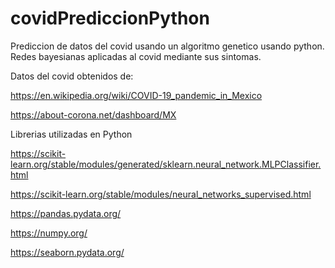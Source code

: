 # covidPrediccionPython

Prediccion de datos del covid usando un algoritmo genetico usando python.
Redes bayesianas aplicadas al covid mediante sus sintomas.

Datos del covid obtenidos de:

https://en.wikipedia.org/wiki/COVID-19_pandemic_in_Mexico

https://about-corona.net/dashboard/MX


Librerias utilizadas en Python

https://scikit-learn.org/stable/modules/generated/sklearn.neural_network.MLPClassifier.html

https://scikit-learn.org/stable/modules/neural_networks_supervised.html

https://pandas.pydata.org/

https://numpy.org/

https://seaborn.pydata.org/

